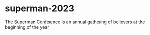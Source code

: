 # superman-2023
The Superman Conference is an annual gathering of believers at the beginning of the year
